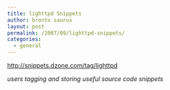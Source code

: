 ```yaml
---
title: lighttpd Snippets
author: bronto saurus
layout: post
permalink: /2007/09/lighttpd-snippets/
categories:
  - general
---
```

<a href="http://snippets.dzone.com/tag/lighttpd" target="_blank" >http://snippets.dzone.com/tag/lighttpd</a>

*users tagging and storing useful source code snippets*